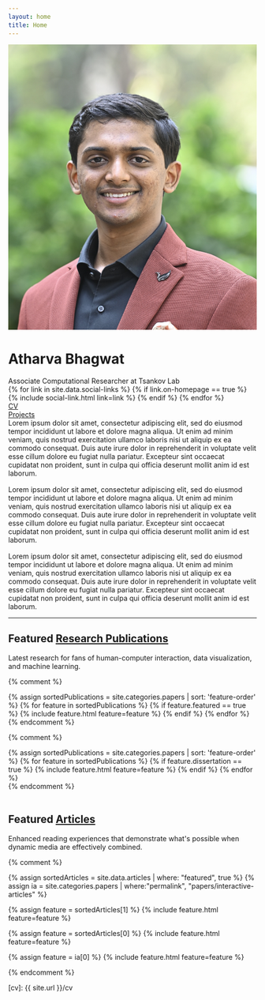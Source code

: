 ```yaml
---
layout: home
title: Home
---
```


<div id="intro-wrapper" class="l-text">
 <div id="intro-title-wrapper">
  <div id="intro-image-wrapper">
   <img id="intro-image" src="/images/portrait.jpg"></div>
  <div id="intro-title-text-wrapper">
   <h1 id="intro-title">Atharva Bhagwat</h1>
   <div id="intro-subtitle">Associate Computational Researcher at Tsankov Lab</div>
   <div id="intro-title-socials">
    {% for link in site.data.social-links %}
     {% if link.on-homepage == true %}
      {% include social-link.html link=link %}
     {% endif %}
    {% endfor %}
   </div>
  </div>
 </div>
 <!-- <hr class="l-middle home-hr"> -->
 <div id="everything-else" class="l-middle">
  <a href="{{ site.url }}/cv"><div><i class="fa fa-portrait icon icon-right-space"></i>CV</div></a>
  <a href="{{ site.url }}/projects"><div><i class="fa fa-shapes icon icon-right-space"></i>Projects</div></a>
  <!-- <a href="{{ site.url }}/everything-else"><div><i class="fa fa-list-ul icon icon-right-space"></i>Everything Else</div></a> -->
 </div>
 <div>
Lorem ipsum dolor sit amet, consectetur adipiscing elit, sed do eiusmod tempor incididunt ut labore et dolore magna aliqua. Ut enim ad minim veniam, quis nostrud exercitation ullamco laboris nisi ut aliquip ex ea commodo consequat. Duis aute irure dolor in reprehenderit in voluptate velit esse cillum dolore eu fugiat nulla pariatur. Excepteur sint occaecat cupidatat non proident, sunt in culpa qui officia deserunt mollit anim id est laborum.
 </div>
 <div style="height: 1rem"></div>
 <div>
Lorem ipsum dolor sit amet, consectetur adipiscing elit, sed do eiusmod tempor incididunt ut labore et dolore magna aliqua. Ut enim ad minim veniam, quis nostrud exercitation ullamco laboris nisi ut aliquip ex ea commodo consequat. Duis aute irure dolor in reprehenderit in voluptate velit esse cillum dolore eu fugiat nulla pariatur. Excepteur sint occaecat cupidatat non proident, sunt in culpa qui officia deserunt mollit anim id est laborum.
 </div>
 <div style="height: 1rem"></div>
 <div>
 Lorem ipsum dolor sit amet, consectetur adipiscing elit, sed do eiusmod tempor incididunt ut labore et dolore magna aliqua. Ut enim ad minim veniam, quis nostrud exercitation ullamco laboris nisi ut aliquip ex ea commodo consequat. Duis aute irure dolor in reprehenderit in voluptate velit esse cillum dolore eu fugiat nulla pariatur. Excepteur sint occaecat cupidatat non proident, sunt in culpa qui officia deserunt mollit anim id est laborum.
 </div>
</div>

<hr class="l-middle home-hr">

<h2 class="feature-title">Featured <a href="/cv/#publications">Research Publications</a></h2>

<p class="feature-text">
 Latest research for fans of human-computer interaction, data visualization, and machine learning.
</p>

{% comment %}
<div class="cover-wrapper cover-wrapper-3-col l-page">
 {% assign sortedPublications = site.categories.papers | sort: 'feature-order' %}
 {% for feature in sortedPublications %}
  {% if feature.featured == true %}
   {% include feature.html feature=feature %}
  {% endif %}
 {% endfor %}
{% endcomment %}

<br>

{% comment %}
<div class="cover-wrapper cover-wrapper-3-col l-page">
 {% assign sortedPublications = site.categories.papers | sort: 'feature-order' %}
 {% for feature in sortedPublications %}
  {% if feature.dissertation == true %}
   {% include feature.html feature=feature %}
  {% endif %}
 {% endfor %}
</div>
{% endcomment %}

<br>

<br>
<h2 class="feature-title">Featured <a href="/cv/#articles">Articles</a></h2>

<p class="feature-text">
 Enhanced reading experiences that demonstrate what's possible when dynamic media are effectively combined.

</p>

{% comment %}
<div class="cover-wrapper cover-wrapper-3-col l-page">
 {% assign sortedArticles = site.data.articles | where: "featured", true %}
 {% assign ia = site.categories.papers | where:"permalink", "papers/interactive-articles" %}

 {% assign feature = sortedArticles[1] %}
 {% include feature.html feature=feature %}

 {% assign feature = sortedArticles[0] %}
 {% include feature.html feature=feature %}

 {% assign feature = ia[0] %}
 {% include feature.html feature=feature %}
</div>
{% endcomment %}

[cv]: {{ site.url }}/cv
